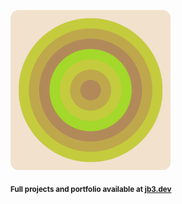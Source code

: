 <a href="https://github.com/jb3/fractal"><img width="256px" src="fractal-20251031-115248.png"/></a>

<sub>**Full projects and portfolio available at [jb3.dev](https://jb3.dev/)**</sub>
